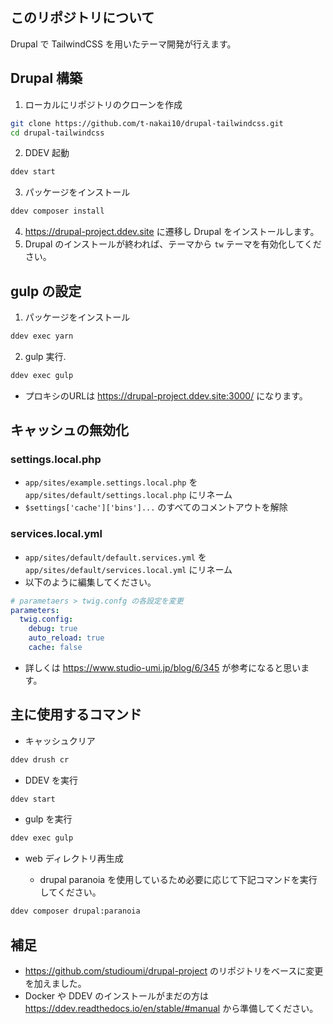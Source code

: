 ## このリポジトリについて

Drupal で TailwindCSS を用いたテーマ開発が行えます。

## Drupal 構築
1. ローカルにリポジトリのクローンを作成
```bash
git clone https://github.com/t-nakai10/drupal-tailwindcss.git
cd drupal-tailwindcss
```
2. DDEV 起動
```bash
ddev start
```
3. パッケージをインストール
```bash
ddev composer install
```
4. https://drupal-project.ddev.site に遷移し Drupal をインストールします。
5. Drupal のインストールが終われば、テーマから `tw` テーマを有効化してください。

## gulp の設定
1. パッケージをインストール
```bash
ddev exec yarn
```
2. gulp 実行.
```bash
ddev exec gulp
```

- プロキシのURLは https://drupal-project.ddev.site:3000/ になります。

## キャッシュの無効化

### settings.local.php
- `app/sites/example.settings.local.php` を `app/sites/default/settings.local.php` にリネーム
- `$settings['cache']['bins']...` のすべてのコメントアウトを解除

### services.local.yml

- `app/sites/default/default.services.yml` を `app/sites/default/services.local.yml` にリネーム
- 以下のように編集してください。
```yml
# parametaers > twig.confg の各設定を変更
parameters:
  twig.config:
    debug: true
    auto_reload: true
    cache: false
```
- 詳しくは https://www.studio-umi.jp/blog/6/345 が参考になると思います。

## 主に使用するコマンド
- キャッシュクリア
```bash
ddev drush cr
```

- DDEV を実行

```bash
ddev start
```

- gulp を実行

```bash
ddev exec gulp
```

- web ディレクトリ再生成

  - drupal paranoia を使用しているため必要に応じて下記コマンドを実行してください。

```bash
ddev composer drupal:paranoia
```

## 補足

- https://github.com/studioumi/drupal-project のリポジトリをベースに変更を加えました。
- Docker や DDEV のインストールがまだの方は https://ddev.readthedocs.io/en/stable/#manual から準備してください。
